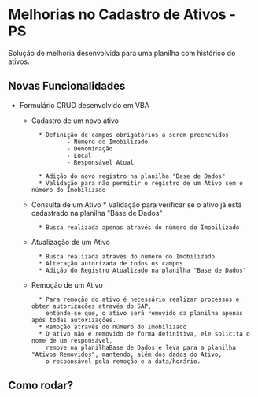 
# Melhorias no Cadastro de Ativos - PS

Solução de melhoria desenvolvida para uma planilha com histórico de ativos.



## Novas Funcionalidades

- Formulário CRUD desenvolvido em VBA
    - Cadastro de um novo ativo
                    
            * Definição de campos obrigatórios a serem preenchidos
                    - Número do Imobilizado
                    - Denominação
                    - Local
                    - Responsável Atual

            * Adição do novo registro na planilha "Base de Dados"
            * Validação para não permitir o registro de um Ativo sem o número do Imobilizado
    - Consulta de um Ativo
            * Validação para verificar se o ativo já está cadastrado na planilha "Base de Dados"

            * Busca realizada apenas através do número do Imobilizado
    - Atualização de um Ativo

            * Busca realizada através do número do Imobilizado
            * Alteração autorizada de todos os campos
            * Adição do Registro Atualizado na planilha "Base de Dados"
    - Remoção de um Ativo
            
            * Para remoção do ativo é necessário realizar processos e obter autorizações através do SAP,
              entende-se que, o ativo será removido da planilha apenas após todas autorizações.
            * Remoção através do número do Imobilizado
            * O ativo não é removido de forma definitiva, ele solicita o nome de um responsável,
              remove na planilhaBase de Dados e leva para a planilha "Ativos Removidos", mantendo, além dos dados do Ativo,
              o responsável pela remoção e a data/horário.


## Como rodar?

